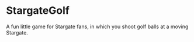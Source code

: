 # StargateGolf
A fun little game for Stargate fans, in which you shoot golf balls at a moving Stargate. 
